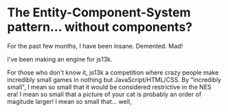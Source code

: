 # The Entity-Component-System pattern... without components?

For the past few months, I have been insane.  Demented. Mad!

I've been making an engine for js13k.

For those who don't know it, js13k a competition where crazy people make
incredibly small games in nothing but JavaScript/HTML/CSS.
By "incredibly small", I mean so small that it would be considered
restrictive in the NES era! I mean so small that a picture of your cat
is probably an order of magitude larger! I mean so small that... well, 
